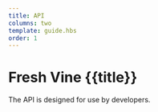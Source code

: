 ```yaml
---
title: API
columns: two
template: guide.hbs
order: 1
---
```


# Fresh Vine {{title}}

The API is designed for use by developers. 